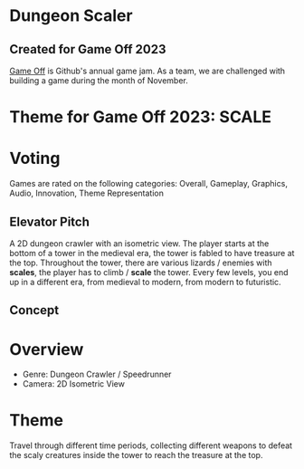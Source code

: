 # Dungeon Scaler

## Created for Game Off 2023
[Game Off](https://itch.io/jam/game-off-2023) is Github's annual game jam. As a team, we are challenged with building a game during the month of November.
# Theme for Game Off 2023: SCALE
# Voting
Games are rated on the following categories: Overall, Gameplay, Graphics, Audio, Innovation, Theme Representation

## Elevator Pitch
A 2D dungeon crawler with an isometric view. The player starts at the bottom of a tower in the medieval era, the tower is fabled to have treasure at the top. Throughout the tower, there are various lizards / enemies with **scales**, the player has to climb / **scale** the tower. Every few levels, you end up in a different era, from medieval to modern, from modern to futuristic. 

## Concept
# Overview
* Genre: Dungeon Crawler / Speedrunner
* Camera: 2D Isometric View
# Theme
Travel through different time periods, collecting different weapons to defeat the scaly creatures inside the tower to reach the treasure at the top. 
